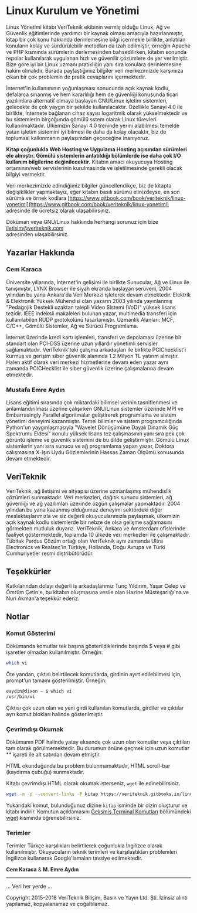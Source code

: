 # Linux Kurulum ve Yönetimi

Linux Yönetimi kitabı VeriTeknik ekibinin vermiş olduğu Linux, Ağ ve Güvenlik  eğitimlerinde yardımcı bir kaynak olması amacıyla hazırlanmıştır, kitap bir çok konu hakkında derinlemesine bilgi içermekle birlikte, anlatılan konuların kolay ve sürdürülebilir metodları da izah edilmiştir, örneğin Apache ve PHP kısmında sürümlerin derlemesinden bahsedilirken, kitabın sonunda repolar kullanılarak uygulanan hızlı ve güvenilir çözümlere de yer verilmiştir. Bize göre iyi bir Linux uzmanı pratikliğin yanı sıra konulara derinlemesine hakim olmalıdır. Burada paylaştığımız bilgiler veri merkezimizde karşımıza çıkan bir çok problemin de pratik cevaplarını içermektedir.

İnternet'in kullanımının yoğunlaşması sonucunda açık kaynak kodlu, defalarca sınanmış ve hem kararlılığı hem de güvenliği konusunda ticari yazılımlara alternatif olmaya başlayan GNU/Linux işletim sistemleri, gelecekte de çok yaygın bir şekilde kullanılacaktır. Özellikle Sanayi 4.0 ile birlikte, İnternete bağlanan cihaz sayısı logaritmik olarak yükselmektedir ve bu sistemlerin birçoğunda gömülü sstem olarak Linux türevleri kullanılmaktadır. Ülkemizin Sanayi 4.0 treninde yerini alabilmesi temelde yatan işletim sistemini iyi bilmesi ile daha da kolay olacaktır, biz de toplumsal kalkınmanın paylaşımdan geçeceğine inanıyoruz.

**Kitap çoğunlukla Web Hosting ve Uygulama Hosting açısından sürümleri ele almıştır. Gömülü sistemlerin anlatıldığı bölümlerde ise daha çok I/O kullanım bilgilerine değinilecektir.** Kitabın amacı okuyucuya Hosting ortamının/web servislerinin kurulmasında ve işletilmesinde gerekli olacak bilgiyi vermektir.

Veri merkezimizde edindiğimiz bilgiler güncellendikçe, biz de kitapta değişiklikler yapmaktayız, eğer kitabın basılı sürümü elinizdeyse, en son sürüme ve örnek kodlara [https://www.gitbook.com/book/veriteknik/linux-yonetimi](https://www.gitbook.com/book/veriteknik/linux-yonetimi) adresinde de ücretsiz olarak ulaşabilirsiniz.

Döküman veya GNU/Linux hakkında herhangi sorunuz için bize [iletisim@veriteknik.com](mailto:iletisim@veriteknik.com)  
adresinden ulaşabilirsiniz.

## Yazarlar Hakkında

### Cem Karaca

Üniversite yıllarında, İnternet'in gelişimi ile birlikte Sunucular, Ağ ve Linux ile tanışmıştır, LYNX Browser ile siyah ekranda başlayan serüveni, 2004 yılından bu yana Ankara'da Veri Merkezi işleterek devam etmektedir. Elektrik & Elektronik Yüksek Mühendisi olan yazarın 2003 yılında yayınlanmış "Pedagojik Destekli uzaktan talepli Video Sistemi \(VoD\)" yüksek lisans tezidir. IEEE indeksli makaleleri bulunan yazar, multimedia transferi için kullanılabilen RUDP protokolünü tasarlamıştır. Uzmanlık Alanları: MCF, C/C++, Gömülü Sistemler, Ağ ve Sürücü Programlama.

İnternet üzerinde kredi kartı işlemleri, transferi ve depolaması üzerine bir standart olan PCI-DSS üzerine uzun yıllardır yönetimli servisler sağlamaktadır. VeriTeknik'teki çalışma arkadaşları ile birlikte PCIChecklist'i kurmuş ve gerişim siber güvenlik alanında 1.2 Milyon TL yatırım almıştır. Halen aktif olarak veri merkezi hizmetlerine devam eden yazar aynı zamanda PCICHecklist ile siber güvenlik üzerine çalışmalarına devam etmektedir.

### Mustafa Emre Aydın

Lisans eğitimi sırasında çok miktardaki bilimsel verinin tasniflenmesi ve anlamlandırılması üzerine çalışırken GNU/Linux sistemler üzerinde MPI ve Embarrasingly Parallel algoritmalar geliştirerek programlama ve sistem yönetimi deneyimi kazanmıştır. Temel bilimler ve sistem programcılığında Python'un yaygınlaşmasıyla "Wavelet Dönüşümüne Dayalı Dinamik Güç Spektrumu Eldesi" konulu yüksek lisans tez çalışmasının yanı sıra pek çok görüntü işleme ve güvenlik sistemini de bu dilde geliştirmiştir. Gömülü Linux sistemlerin yanı sıra sunucu ve ağ programlama yapan yazar, Doktora çalışmasına X-Işın Uydu Gözlemlerinin Hassas Zaman Ölçümü konusunda devam etmektedir.

## VeriTeknik

VeriTeknik, ağ iletişimi ve altyapısı üzerine uzmanlaşmış mühendislik çözümleri sunmaktadır. Veri merkezleri, dağıtık sunucu sistemleri, ağ güvenliği ve ağ yazılımları üzerinde özgün çalışmalar yapmaktadır. 2004 yılından bu yana kazanmış olduğumuz deneyimi sektördeki diğer meslektaşlarımızla ve siz değerli okuyucularımızla paylaşmak, ülkemizin açık kaynak kodlu sistemlerde bir nebze de olsa gelişme sağlamasını görmekten mutluluk duyarız. VeriTeknik, Ankara ve Amsterdam ofislerinde faaliyet göstermektedir, toplamda 10 ülkede veri merkezleri ile çalışmaktadır. Tübitak Pardus Çözüm ortağı olan VeriTeknik aynı zamanda Ultra Electronics ve Realsec'in Türkiye, Hollanda, Doğu Avrupa ve Türki Cumhuriyetler resmi distribütörüdür.

## Teşekkürler

Katkılarından dolayı değerli iş arkadaşlarımız Tunç Yıldırım, Yaşar Celep ve Ömrüm Çetin'e, bu kitabın oluşmasına vesile olan Hazine Müsteşarlığı'na ve Nuri Akman'a teşekkür ederiz.

## Notlar

### Komut Gösterimi

Dökümanda komutlar tek başına gösterildiklerinde başında $ veya \# gibi işaretler olmadan kullanılmıştır. Örneğin:

```bash
which vi
```

Öte yandan, çıktısı belirtilecek komutlarda, girdinin ayırt edilebilmesi için, prompt'un tamamı gösterilmiştir. Örneğin:

```bash
eaydin@dixon ~ $ which vi
/usr/bin/vi
```

Çıktısı çok uzun olan ve yeni girdi kullanılan komutlarda, girdiler ve çıktılar ayrı komut blokları halinde gösterilmiştir.

### Çevrimdışı Okumak

Dökümanın PDF halinde yatay eksende çok uzun olan komutlar veya çıktıları tam olarak görülmemektedir. Bu durumun önüne geçmek için uzun komutlar **\** işareti ile alt satırdan devam etmiştir.

HTML okunduğunda bu problem bulunmamaktadır, HTML scroll-bar \(kaydırma çubuğu\) sunmaktadır.

Kitabı çevrimdışı HTML olarak okumak isterseniz, `wget` ile edinebilirsiniz.

```bash
wget -m -p --convert-links -P kitap https://veriteknik.gitbooks.io/linux-yonetimi/content/
```

Yukarıdaki komut, bulunduğunuz dizine `kitap` isminde bir dizin oluşturur ve kitabı indirir. Komutun açıklamasını [Gelişmiş Terminal Komutları](https://veriteknik.gitbooks.io/linux-yonetimi/content/gelismis_terminal/gelismis_terminal_komutlari.html) bölümündeki [wget](https://veriteknik.gitbooks.io/linux-yonetimi/content/gelismis_terminal/wget.html) kısmında öğrenebilirsiniz.

### Terimler

Terimler Türkçe karşılıkları belirtilerek çoğunlukla İngilizce olarak kullanılmıştır. Okuyucuların teknik terimleri ve karşılaştıkları problemleri İngilizce kullanarak Google'lamaları tavsiye edilmektedir.

**Cem Karaca** & **M. Emre Aydın**

---

... Veri her yerde ...

Copyright 2015-2018 VeriTeknik Bilişim, Basın ve Yayın Ltd. Şti. İzinsiz alıntı yapılamaz, kopyalanamaz ve çoğaltılamaz.

